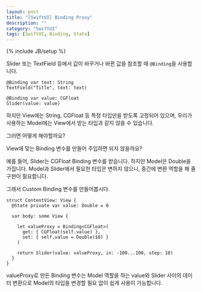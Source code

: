 ```yaml
---
layout: post
title: "[SwiftUI] Binding Proxy"
description: ""
category: "SwiftUI"
tags: [SwiftUI, Binding, State]
---
```

{% include JB/setup %}

Slider 또는 TextField 등에서 값이 바꾸거나 바뀐 값을 참조할 때 `@Binding`을 사용합니다.

```
@Binding var text: String
TextField("Title", text: text)

@Binding var value: CGFloat
Slider(value: value)
```

하지만 View에는 String, CGFloat 등 특정 타입만을 받도록 고정되어 있으며, 우리가 사용하는 Model에는 View에서 받는 타입과 같지 않을 수 있습니다.

그러면 어떻게 해야할까요?

View에 맞는 Binding 변수를 만들어 주입하면 되지 않을까요? 

예를 들어, Slider는 CGFloat Binding 변수를 받습니다. 하지만 Model은 Double을 가집니다. Model과 Slider에서 필요한 타입은 변하지 않으니, 중간에 변환 역할을 해 줄 구현이 필요합니다. 

그래서 Custom Binding 변수를 만들어봅시다.

```
struct ContentView: View {
  @State private var value: Double = 0

  var body: some View {

    let valueProxy = Binding<CGFloat>(
      get: { CGFloat(self.value) },
      set: { self.value = Double($0) }
    )

    return Slider(value: valueProxy, in: -100...100, step: 10)
  }
}
```

valueProxy로 만든 Binding 변수는 Model 역할을 하는 value와 Slider 사이의 데이터 변환으로 Model의 타입을 변경할 필요 없이 쉽게 사용이 가능합니다.
